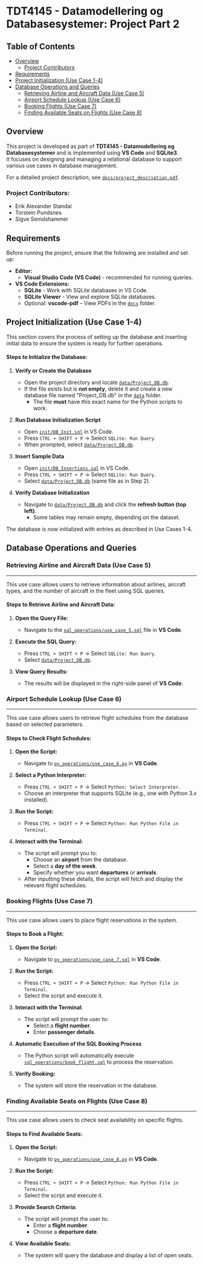 <!-- NOTE: In VS Code, right-click README.md and select “Open Preview” to view the formatted document. -->

# TDT4145 - Datamodellering og Databasesystemer: Project Part 2

## Table of Contents
- [Overview](#overview)
  - [Project Contributors](#project-contributors)
- [Requirements](#requirements)
- [Project Initialization (Use Case 1-4)](#project-initialization-use-case-1-4)
- [Database Operations and Queries](#database-operations-and-queries)
  - [Retrieving Airline and Aircraft Data (Use Case 5)](#retrieving-airline-and-aircraft-data-use-case-5)
  - [Airport Schedule Lookup (Use Case 6)](#airport-schedule-lookup-use-case-6)
  - [Booking Flights (Use Case 7)](#booking-flights-use-case-7)
  - [Finding Available Seats on Flights (Use Case 8)](#finding-available-seats-on-flights-use-case-8)

## Overview
This project is developed as part of **TDT4145 - Datamodellering og Databasesystemer** and is implemented using **VS Code** and **SQLite3**.  
It focuses on designing and managing a relational database to support various use cases in database management.

For a detailed project description, see [`docs/project_description.pdf`](docs/project_description.pdf).

### **Project Contributors:**
- Erik Alexander Standal
- Torstein Pundsnes
- Sigve Semdshammer

## Requirements
Before running the project, ensure that the following are installed and set up:

- **Editor:**  
  - **Visual Studio Code (VS Code)** - recommended for running queries.
- **VS Code Extensions:**
  - **SQLite** - Work with SQLite databases in VS Code.
  - **SQLite Viewer** - View and explore SQLite databases.
  - Optional: **vscode-pdf** – View PDFs in the [`docs`](docs) folder.

## Project Initialization (Use Case 1-4)

This section covers the process of setting up the database and inserting initial data to ensure the system is ready for further operations.

#### **Steps to Initialize the Database:**

1. **Verify or Create the Database**
    - Open the project directory and locate [`data/Project_DB.db`](data/Project_DB.db).  
    - If the file exists but is **not empty**, delete it and create a new database file named "Project_DB.db" in the [`data`](data) folder.  
        - The file **must** have this exact name for the Python scripts to work.

2. **Run Database Initialization Script**
    - Open [`init/DB_Init.sql`](init/DB_Init.sql) in VS Code.  
    - Press `CTRL + SHIFT + P` → Select `SQLite: Run Query`.
    - When prompted, select [`data/Project_DB.db`](data/Project_DB.db).  

3. **Insert Sample Data**
    - Open [`init/DB_Insertions.sql`](init/DB_Insertions.sql) in VS Code.  
    - Press `CTRL + SHIFT + P` → Select `SQLite: Run Query`.
    - Select [`data/Project_DB.db`](data/Project_DB.db) (same file as in Step 2).

4. **Verify Database Initialization**
    - Navigate to [`data/Project_DB.db`](data/Project_DB.db) and click the **refresh button (top left)**.  
        - Some tables may remain empty, depending on the dataset.

The database is now initialized with entries as described in Use Cases 1-4.

## Database Operations and Queries

### **Retrieving Airline and Aircraft Data (Use Case 5)**
---
This use case allows users to retrieve information about airlines, aircraft types, and the number of aircraft in the fleet using SQL queries.

#### **Steps to Retrieve Airline and Aircraft Data:**  

1. **Open the Query File:**
   - Navigate to the [`sql_operations/use_case_5.sql`](sql_operations/use_case_5.sql) file in **VS Code**.

2. **Execute the SQL Query:**
   - Press `CTRL + SHIFT + P` → Select `SQLite: Run Query`.
   - Select [`data/Project_DB.db`](data/Project_DB.db).

3. **View Query Results:**
   - The results will be displayed in the right-side panel of **VS Code**.

### **Airport Schedule Lookup (Use Case 6)**  
---
This use case allows users to retrieve flight schedules from the database based on selected parameters.

#### **Steps to Check Flight Schedules:**

1. **Open the Script:**
   - Navigate to [`py_operations/use_case_6.py`](py_operations/use_case_6.py) in **VS Code**.

2. **Select a Python Interpreter:**
   - Press `CTRL + SHIFT + P` → Select `Python: Select Interpreter`.
   - Choose an interpreter that supports SQLite (e.g., one with Python 3.x installed).

3. **Run the Script:**
   - Press `CTRL + SHIFT + P` → Select `Python: Run Python File in Terminal`.

4. **Interact with the Terminal:**
   - The script will prompt you to:
     - Choose an **airport** from the database.
     - Select a **day of the week**.
     - Specify whether you want **departures** or **arrivals**.
   - After inputting these details, the script will fetch and display the relevant flight schedules.

### **Booking Flights (Use Case 7)**
---
This use case allows users to place flight reservations in the system.

#### **Steps to Book a Flight:**

1. **Open the Script:**
   - Navigate to [`py_operations/use_case_7.sql`](py_operations/use_case_7.py) in **VS Code**.

2. **Run the Script:**
   - Press `CTRL + SHIFT + P` → Select `Python: Run Python File in Terminal`.
   - Select the script and execute it.

3. **Interact with the Terminal:**
   - The script will prompt the user to:
     - Select a **flight number**.
     - Enter **passenger details**.

4. **Automatic Execution of the SQL Booking Process**  
   - The Python script will automatically execute [`sql_operations/book_flight.sql`](sql_operations/book_flight.sql) to process the reservation.

5. **Verify Booking:**
   - The system will store the reservation in the database.

### **Finding Available Seats on Flights (Use Case 8)**
---
This use case allows users to check seat availability on specific flights.

#### **Steps to Find Available Seats:**

1. **Open the Script:**
   - Navigate to [`py_operations/use_case_8.py`](py_operations/use_case_8.py) in **VS Code**.

2. **Run the Script:**
   - Press `CTRL + SHIFT + P` → Select `Python: Run Python File in Terminal`.
   - Select the script and execute it.

3. **Provide Search Criteria:**
   - The script will prompt the user to:
     - Enter a **flight number**.
     - Choose a **departure date**.

4. **View Available Seats:**
   - The system will query the database and display a list of open seats.